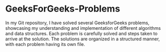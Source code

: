 # GeeksForGeeks-Problems

In my Git repository, I have solved several GeeksforGeeks problems, showcasing my understanding and implementation of different algorithms and data structures. Each problem is carefully solved and steps taken to arrive at the solution.
The solutions are organized in a structured manner, with each problem having its own file.
